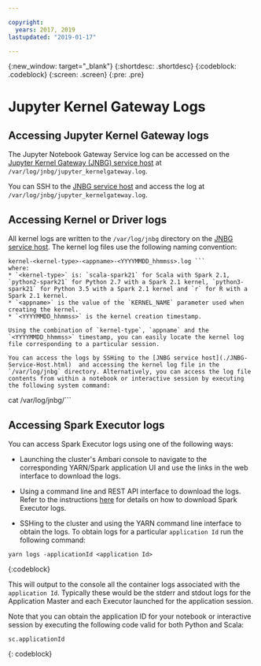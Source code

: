```yaml
---

copyright:
  years: 2017, 2019
lastupdated: "2019-01-17"

---
```


<!-- Attribute definitions -->
{:new_window: target="_blank"}
{:shortdesc: .shortdesc}
{:codeblock: .codeblock}
{:screen: .screen}
{:pre: .pre}

# Jupyter Kernel Gateway Logs

## Accessing Jupyter Kernel Gateway logs

The Jupyter Notebook Gateway Service log can be accessed on the [Jupyter Kernel Gateway (JNBG) service host](./JNBG-Service-Host.html) at `/var/log/jnbg/jupyter_kernelgateway.log`.

You can SSH to the [JNBG service host](./JNBG-Service-Host.html) and access the log at `/var/log/jnbg/jupyter_kernelgateway.log`.

## Accessing Kernel or Driver logs

All kernel logs are written to the `/var/log/jnbg` directory on the [JNBG service host](./JNBG-Service-Host.html). The kernel log files use the following naming convention:
```
kernel-<kernel-type>-<appname>-<YYYYMMDD_hhmmss>.log ```
where:
* `<kernel-type>` is: `scala-spark21` for Scala with Spark 2.1, `python2-spark21` for Python 2.7 with a Spark 2.1 kernel, `python3-spark21` for Python 3.5 with a Spark 2.1 kernel and `r` for R with a Spark 2.1 kernel.
* `<appname>` is the value of the `KERNEL_NAME` parameter used when creating the kernel.
* `<YYYYMMDD_hhmmss>` is the kernel creation timestamp.

Using the combination of `kernel-type`, `appname` and the `<YYYYMMDD_hhmmss>` timestamp, you can easily locate the kernel log file corresponding to a particular session.

You can access the logs by SSHing to the [JNBG service host](./JNBG-Service-Host.html)  and accessing the kernel log file in the `/var/log/jnbg` directory. Alternatively, you can access the log file contents from within a notebook or interactive session by executing the following system command:
```
cat /var/log/jnbg/<kernel-log-filename>```

## Accessing Spark Executor logs

You can access Spark Executor logs using one of the following ways:

* Launching the cluster's Ambari console to navigate to the corresponding YARN/Spark application UI and use the links in the web interface to download the logs.

* Using a command line and REST API interface to download the logs. Refer to the instructions [here](/docs/analytics-engine-cli-plugin/analytics-engine-service-cli.html#spark‐logs) for details on how to download Spark Executor logs.

* SSHing to the cluster and using the YARN command line interface to obtain the logs. To obtain logs for a particular `application Id` run the following command:

 ```
 yarn logs -applicationId <application Id>
 ```
 {:codeblock}

 This will output to the console all the container logs associated with the `application Id`. Typically these would be the stderr and stdout logs for the Application Master and each Executor launched for the application session.

 Note that you can obtain the application ID for your notebook or interactive session by executing the following
 code valid for both Python and Scala:

 ```
 sc.applicationId
 ```
 {: codeblock}
